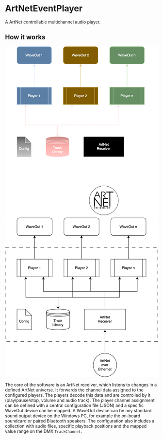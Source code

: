 # ArtNetEventPlayer
A ArtNet controllable multichannel audio player.


## How it works

![ArtNetEventPlayer overview](docu/overview.drawio.dark.svg#gh-dark-mode-only)
![ArtNetEventPlayer overview](docu/overview.drawio.light.svg#gh-light-mode-only)

The core of the software is an ArtNet receiver, which listens to changes in a defined ArtNet universe. It forwards the channel data assigned to the configured players. The players decode this data and are controlled by it (play/pause/stop, volume and audio track). The player channel assignment can be defined with a central configuration file (JSON) and a specific WaveOut device can be mapped. A WaveOut device can be any standard sound output device on the Windows PC, for example the on-board soundcard or paired Bluetooth speakers. The configuration also includes a collection with audio files, specific playback positions and the mapped value range on the DMX ``TrackChannel``.
